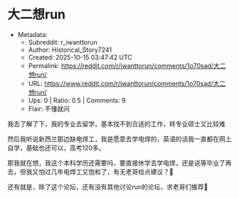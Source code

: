 # 大二想run

- Metadata:
  - Subreddit: r_iwanttorun
  - Author: Historical_Story7241
  - Created: 2025-10-15 03:47:42 UTC
  - Permalink: https://reddit.com/r/iwanttorun/comments/1o70sad/大二想run/
  - URL: https://www.reddit.com/r/iwanttorun/comments/1o70sad/大二想run/
  - Ups: 0 | Ratio: 0.5 | Comments: 9
  - Flair: 不懂就问


我去了解了下，我的专业去留学，基本找不到合适的工作，转专业硕士又比较难

然后我听说新西兰那边缺电焊工，我是愿意去学电焊的，英语的话我一直都在网上自学，基础也还可以，高考120多。

那我就在想，我这个本科学历还需要吗，要直接休学去学电焊，还是说等毕业了再去，但我又怕过几年电焊工又饱和了，有无老哥给点建议？🥺

还有就是，除了这个论坛，还有没有其他讨论run的论坛，求老哥们推荐🥰

